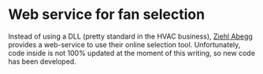 # Web service for fan selection

Instead of using a DLL (pretty standard in the HVAC business), [Ziehl Abegg](https://www.ziehl-abegg.com/global/en/) provides a web-service to use their online selection tool. Unfortunately, code inside is not 100% updated at the moment of this writing, so new code has been developed.

